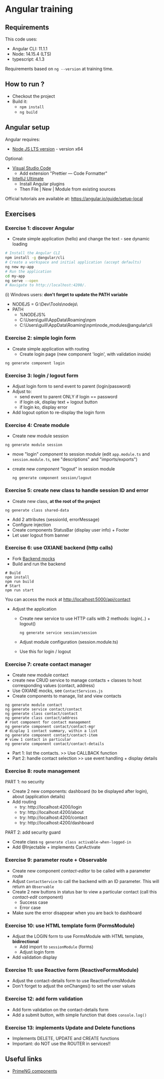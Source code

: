 # Angular training

## Requirements

This code uses:
* Angular CLI: 11.1.1
* Node: 14.15.4 (LTS)
* typescript: 4.1.3

Requirements based on `ng --version` at training time.


## How to run ?

* Checkout the project
* Build it: 
  * `npm install`
  * `ng build`


## Angular setup
Angular requires: 
* [Node JS LTS version](https://nodejs.org/en/) - version x64


Optional: 
* [Visual Studio Code](https://code.visualstudio.com/)
  * Add extension "Prettier — Code Formatter"  
* [IntelliJ Ultimate](https://www.jetbrains.com/idea/download/#section=windows) 
  * Install Angular plugins
  * Then File | New | Module from existing sources

Official tutorials are available at: https://angular.io/guide/setup-local

## Exercises

### Exercise 1: discover Angular
* Create simple application (hello) and change the text - see dynamic loading

```bash
# Install the Angular CLI
npm install -g @angular/cli
# Create a workspace and initial application (accept defaults)
ng new my-app
# Run the application
cd my-app
ng serve --open
# Navigate to http://localhost:4200/.
```

(i) Windows users: __don't forget to update the PATH variable__
* NODEJS = G:\Dev\Tools\nodejs\
* PATH
  * %NODEJS%
  * C:\Users\guill\AppData\Roaming\npm
  * C:\Users\guill\AppData\Roaming\npm\node_modules\@angular\cli

### Exercise 2: simple login form
* Create simple application with routing
  * Create login page (new component 'login', with validation inside)
    
```ng generate component login```


### Exercise 3: login / logout form
* Adjust login form to send event to parent (login/password)
* Adjust to: 
  * send event to parent ONLY if login == password
  * if login ok, display text + logout button
  * if login ko, display error
* Add logout option to re-display the login form

### Exercise 4: Create module 

* Create new module session

```ng generate module session```

* move "login" _component_ to session _module_ (edit `app.module.ts` and `session.module.ts`, see "descriptions" and "imports/exports")
* create new _component_ "logout" in session module
  
  ```ng generate component session/logout```

### Exercise 5: create new class to handle session ID and error

* Create new class, __at the root of the project__

```ng generate class shared-data```

* Add 2 attributes (sessionId, errorMessage)
* Configure injection
* Create components StatusBar (display user info) + Footer
* Let user logout from banner

### Exercise 6: use OXIANE backend (http calls)

* Fork [Backend mocks](https://gitlab.com/20-100-2fe/rest-mock)
* Build and run the backend

```
# Build
npm install
npm run build
# Start 
npm run start
```

You can access the mock at [http://localhost:5000/api/contact](http://localhost:5000/api/contact)

* Adjust the application 
  * Create new service to use HTTP calls with 2 methods: login(..) + logout()
    
    ```ng generate service session/session```
    
  * Adjust module configuration (session.module.ts)
  * Use this for login / logout


### Exercise 7: create contact manager

* Create new module contact
* create new CRUD service to manage contacts + classes to host corresponding values (contact, address)
* Use OXIANE mocks, see `ContactServices.js`
* Create components to manage, list and view contacts

```
ng generate module contact
ng generate service contact/contact
ng generate class contact/contact
ng generate class contact/address
# root component for contact management
ng generate component contact/contact-mgr
# display 1 contact summary, within a list
ng generate component contact/contact-item
# view 1 contact in particular
ng generate component contact/contact-details
```

* Part 1: list the contacts. >> Use CALLBACK function
* Part 2: handle contact selection >> use event handling + display details


### Exercise 8: route management

PART 1: no security

* Create 2 new components: dashboard (to be displayed after login), about (application details)
* Add routing
  * try: http://localhost:4200/login
  * try: http://localhost:4200/about
  * try: http://localhost:4200/contact
  * try: http://localhost:4200/dashboard
  

PART 2: add security guard

* Create class
```ng generate class activable-when-logged-in```
* Add @Injectable + implements CanActivate


### Exercise 9: parameter route + Observable

* Create new component _contact-editor_ to be called with a parameter route
* Adjust `ContactService` to call the backend with an ID parameter. This will return an `Observable`
* Create 2 new buttons in status bar to view a particular contact (call this _contact-edit_ component)
  * Success case
  * Error case
* Make sure the error disappear when you are back to dashboard  


### Exercise 10: use HTML template form (FormsModule)

* Adjust the LOGIN form to use FormsModule with HTML template, __bidirectional__
  * Add import to `sessionModule` (forms)
  * Adjust login form
* Add validation display


### Exercise 11: use Reactive form (ReactiveFormsModule)

* Adjust the contact-details form to use ReactiveFormsModule
* Don't forget to adjust the onChanges() to set the user values


### Exercise 12: add form validation

* Add form validation on the contact-details form
* Add a submit button, with simple function that does `console.log()`

### Exercise 13: implements Update and Delete functions

* Implements DELETE, UPDATE and CREATE functions
* Important: do NOT use the ROUTER in services!!



## Useful links

* [PrimeNG components](https://github.com/primefaces/primeng)
